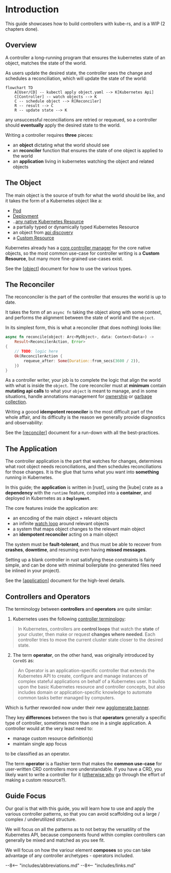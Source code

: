# Introduction

This guide showcases how to build controllers with kube-rs, and is a WIP (2 chapters done).

## Overview

A controller a long-running program that ensures the kubernetes state of an object, matches the state of the world.

As users update the desired state, the controller sees the change and schedules a reconciliation, which will update the state of the world:

```mermaid
flowchart TD
    A[User/CD] -- kubectl apply object.yaml --> K[Kubernetes Api]
    C[Controller] -- watch objects --> K
    C -- schedule object --> R[Reconciler]
    R -- result --> C
    R -- update state --> K
```

any unsuccessful reconciliations are retried or requeued, so a controller should **eventually** apply the desired state to the world.

Writing a controller requires **three** pieces:

- an **object** dictating what the world should see
- an **reconciler** function that ensures the state of one object is applied to the world
- an **application** living in kubernetes watching the object and related objects

## The Object

The main object is the source of truth for what the world should be like, and it takes the form of a Kubernetes object like a:

- [Pod](https://arnavion.github.io/k8s-openapi/v0.14.x/k8s_openapi/api/core/v1/struct.Pod.html)
- [Deployment](https://arnavion.github.io/k8s-openapi/v0.14.x/k8s_openapi/api/apps/v1/struct.Deployment.html)
- ..[any native Kubernetes Resource](https://arnavion.github.io/k8s-openapi/v0.14.x/k8s_openapi/trait.Resource.html#implementors)
- a partially typed or dynamically typed Kubernetes Resource
- an object from [api discovery](https://docs.rs/kube/latest/kube/discovery/index.html)
- a [Custom Resource](https://kubernetes.io/docs/tasks/extend-kubernetes/custom-resources/custom-resource-definitions/)

Kubernetes already has a [core controller manager](https://kubernetes.io/docs/reference/command-line-tools-reference/kube-controller-manager/) for the core native objects, so the most common use-case for controller writing is a **Custom Resource**, but many more fine-grained use-cases exist. <!-- TODO: talk about use cases? -->

See the [[object]] document for how to use the various types.

## The Reconciler

The reconconciler is the part of the controller that ensures the world is up to date.

It takes the form of an `async fn` taking the object along with some context, and performs the alignment between the state of world and the `object`.

In its simplest form, this is what a reconciler (that does nothing) looks like:

```rust
async fn reconcile(object: Arc<MyObject>, data: Context<Data>) ->
    Result<ReconcilerAction, Error>
{
    // TODO: logic here
    Ok(ReconcilerAction {
        requeue_after: Some(Duration::from_secs(3600 / 2)),
    })
}
```

As a controller writer, your job is to complete the logic that align the world with what is inside the `object`.
The core reconciler must at **minimum** contain **mutating api calls** to what your `object` is meant to manage, and in some situations, handle annotations management for [ownership](https://kubernetes.io/docs/concepts/overview/working-with-objects/owners-dependents/) or [garbage collection](https://kubernetes.io/docs/concepts/overview/working-with-objects/finalizers/).

Writing a goood **idempotent reconciler** is the most difficult part of the whole affair, and its difficulty is the reason we generally provide diagnostics and observability:

See the [[reconciler]] document for a run-down with all the best-practices.

## The Application

The controller application is the part that watches for changes, determines what root object needs reconciliations, and then schedules reconciliations for those changes. It is the glue that turns what you want into __something__ running in Kubernetes.

In this guide; the **application** is written in [rust], using the [kube] crate as a **dependency** with the `runtime` feature, compiled into a **container**, and deployed in Kubernetes as a **`Deployment`**.

The core features inside the application are:

- an encoding of the main object + relevant objects
- an infinite [watch loop](https://kubernetes.io/docs/reference/using-api/api-concepts/#efficient-detection-of-changes) around relevant objects
- a system that maps object changes to the relevant main object
- an **idempotent reconciler** acting on a main object

The system must be **fault-tolerant**, and thus must be able to recover from **crashes**, **downtime**, and resuming even having **missed messages**.

Setting up a blank controller in rust satisfying these constraints is fairly simple, and can be done with minimal boilerplate (no generated files need be inlined in your project).

See the [[application]] document for the high-level details.

## Controllers and Operators

The terminology between **controllers** and **operators** are quite similar:

1. Kubernetes uses the following [controller terminology](https://kubernetes.io/docs/concepts/architecture/controller/):

> In Kubernetes, controllers are **control loops** that watch the **state** of your cluster, then make or request **changes where needed**. Each controller tries to move the current cluster state closer to the desired state.

2. The term **operator**, on the other hand, was originally introduced by `CoreOS` as:

> An Operator is an application-specific controller that extends the Kubernetes API to create, configure and manage instances of complex stateful applications on behalf of a Kubernetes user. It builds upon the basic Kubernetes resource and controller concepts, but also includes domain or application-specific knowledge to automate common tasks better managed by computers.

Which is further reworded now under their new [agglomerate banner](https://cloud.redhat.com/learn/topics/operators).

They key **differences** between the two is that **operators** generally a specific type of controller, sometimes more than one in a single application. A controller would at the very least need to:

- manage custom resource definition(s)
- maintain single app focus

to be classified as an operator.

The term **operator** is a flashier term that makes the **common use-case** for user-written CRD controllers more understandable. If you have a CRD, you likely want to write a controller for it ([otherwise why](https://kubernetes.io/docs/concepts/configuration/configmap/) go through the effort of making a custom resource?).

## Guide Focus

Our goal is that with this guide, you will learn how to use and apply the various controller patterns, so that you can avoid scaffolding out a large / complex / underutilized structure.

We will focus on all the patterns as to not betray the versatility of the Kubernetes API, because components found within complex controllers can generally be mixed and matched as you see fit.

We will focus on how the variour element **composes** so you can take advantage of any controller archetypes - operators included.

--8<-- "includes/abbreviations.md"
--8<-- "includes/links.md"

[//begin]: # "Autogenerated link references for markdown compatibility"
[object]: object "The Object"
[reconciler]: reconciler "Reconciler WIP"
[application]: application "Application WIP"
[//end]: # "Autogenerated link references"
